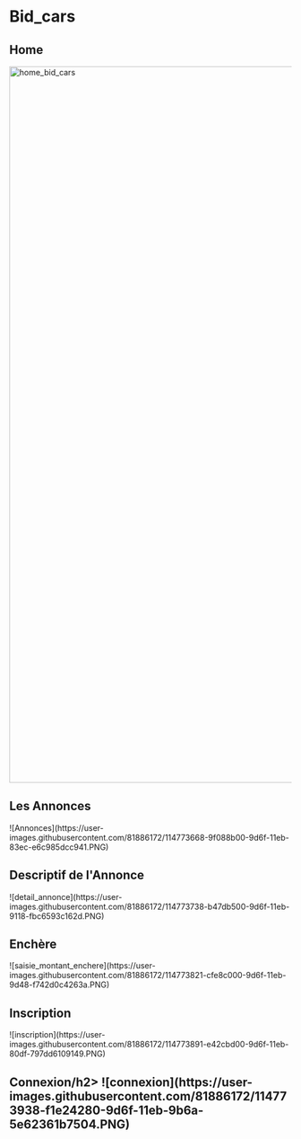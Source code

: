 # Bid_cars

<h2>Home</h2>
<img width="1276" alt="home_bid_cars" src="https://user-images.githubusercontent.com/81886172/114774325-5c937e00-9d70-11eb-97b9-80b0b7ac38b5.PNG">


<h2>Les Annonces</h2>
![Annonces](https://user-images.githubusercontent.com/81886172/114773668-9f088b00-9d6f-11eb-83ec-e6c985dcc941.PNG)

<h2>Descriptif de l'Annonce</h2>
![detail_annonce](https://user-images.githubusercontent.com/81886172/114773738-b47db500-9d6f-11eb-9118-fbc6593c162d.PNG)

<h2>Enchère</h2>
![saisie_montant_enchere](https://user-images.githubusercontent.com/81886172/114773821-cfe8c000-9d6f-11eb-9d48-f742d0c4263a.PNG)

<h2>Inscription</h2>
![inscription](https://user-images.githubusercontent.com/81886172/114773891-e42cbd00-9d6f-11eb-80df-797dd6109149.PNG)

<h2>Connexion/h2>
![connexion](https://user-images.githubusercontent.com/81886172/114773938-f1e24280-9d6f-11eb-9b6a-5e62361b7504.PNG)







